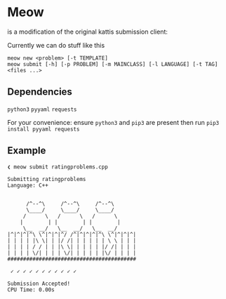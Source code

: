 
# Meow

is a modification of the original kattis submission client:

Currently we can do stuff like this

```
meow new <problem> [-t TEMPLATE]
meow submit [-h] [-p PROBLEM] [-m MAINCLASS] [-l LANGUAGE] [-t TAG] <files ...>
```



<!--

kattis list
kattis status
kattis browser
kattis random <difficulty>
kattis queue <problem>
kattis poll

<difficulty> := trivial | easy | medium | hard
<problem> := kattis problem shortname

-->

## Dependencies

`python3`
`pyyaml`
`requests`

For your convenience: ensure `python3` and `pip3` are present then run
`pip3 install pyyaml requests`



## Example

```
❮ meow submit ratingproblems.cpp

Submitting ratingproblems
Language: C++


      /^--^\     /^--^\     /^--^\
      \____/     \____/     \____/
     /      \   /      \   /      \
    |        | |        | |        |
     \__  __/   \__  __/   \__  __/
|^|^|^|^\ \^|^|^|^/ /^|^|^|^|^\ \^|^|^|^|
| | | | |\ \| | |/ /| | | | | | \ \ | | |
| | | | / / | | |\ \| | | | | |/ /| | | |
| | | | \/| | | | \/| | | | | |\/ | | | |
#########################################

 ✓ ✓ ✓ ✓ ✓ ✓ ✓ ✓ ✓ ✓ ✓

Submission Accepted!
CPU Time: 0.00s
```



